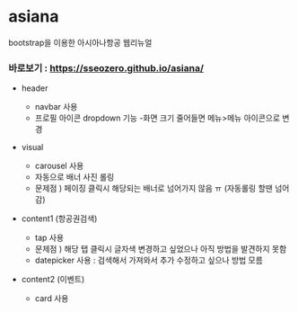 # asiana
bootstrap을 이용한 아시아나항공 웹리뉴얼 
### 바로보기 : <https://sseozero.github.io/asiana/>


- header
    - navbar 사용
    - 프로필 아이콘 dropdown 기능 
    -화면 크기 줄어들면 메뉴>메뉴 아이콘으로 변경

- visual
    - carousel 사용
    - 자동으로 배너 사진 롤링
     + 문제점 ) 페이징 클릭시 해당되는 배너로 넘어가지 않음 ㅠ (자동롤링 할땐 넘어감)


- content1 (항공권검색)
    - tap 사용 
     + 문제점 ) 해당 탭 클릭시 글자색 변경하고 싶었으나 아직 방법을 발견하지 못함
    - datepicker 사용  : 검색해서 가져와서 추가 수정하고 싶으나 방법 모름

- content2 (이벤트)
    - card 사용
